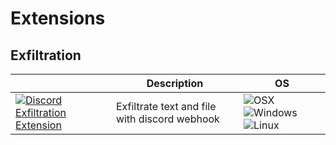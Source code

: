 # Extensions

## Exfiltration

|   | Description | OS |
| ------------- | ------------- | ------------- 
| [![Discord Exfiltration Extension](https://img.shields.io/badge/Discord%20Exfiltration-7289d9?style=for-the-badge&logo=discord&logoColor=white)](https://github.com/quentinlamamy/bashbunny/tree/main/extensions/discord) | Exfiltrate text and file with discord webhook | ![OSX](https://img.shields.io/badge/OSX-FFFFFF?style=for-the-badge&logo=apple&logoColor=black) ![Windows](https://img.shields.io/badge/Windows-357EC7?style=for-the-badge&logo=windows&logoColor=white) ![Linux](https://img.shields.io/badge/Linux-eab838?style=for-the-badge&logo=linux&logoColor=white) |
